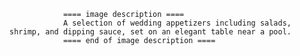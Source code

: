 
                ==== image description ====
                A selection of wedding appetizers including salads, shrimp, and dipping sauce, set on an elegant table near a pool.
                ==== end of image description ====
                